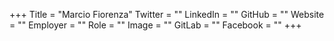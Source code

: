 +++
Title = "Marcio Fiorenza"
Twitter = ""
LinkedIn = ""
GitHub = ""
Website = ""
Employer = ""
Role = ""
Image = ""
GitLab = ""
Facebook = ""
+++
